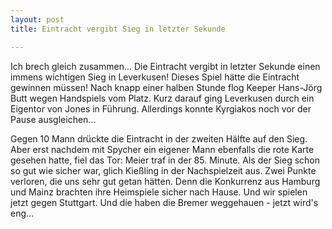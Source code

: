 ```yaml
---
layout: post
title: Eintracht vergibt Sieg in letzter Sekunde

---
```


Ich brech gleich zusammen... Die Eintracht vergibt in letzter Sekunde einen immens wichtigen Sieg in Leverkusen! Dieses Spiel hätte die Eintracht gewinnen müssen! Nach knapp einer halben Stunde flog Keeper Hans-Jörg Butt wegen Handspiels vom Platz. Kurz darauf ging Leverkusen durch ein Eigentor von Jones in Führung. Allerdings konnte Kyrgiakos noch vor der Pause ausgleichen...

Gegen 10 Mann drückte die Eintracht in der zweiten Hälfte auf den Sieg. Aber erst nachdem mit Spycher ein eigener Mann ebenfalls die rote Karte gesehen hatte, fiel das Tor: Meier traf in der 85. Minute. Als der Sieg schon so gut wie sicher war, glich Kießling in der Nachspielzeit aus. Zwei Punkte verloren, die uns sehr gut getan hätten. Denn die Konkurrenz aus Hamburg und Mainz brachten ihre Heimspiele sicher nach Hause. Und wir spielen jetzt gegen Stuttgart. Und die haben die Bremer weggehauen - jetzt wird's eng...
